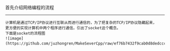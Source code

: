 首先介绍网络编程的流程
____
    计算机是通过TCP/IP协议进行互联从而进行通信的，为了把复杂的TCP/IP协议隐藏起来，
    更方便的实现计算机中两个程序进行通信，引出了socket这个概念。
    下面是socket的流程图
    ![image](https://github.com/juzhongren/MakeSeverCpp/raw/ef76b7432f9cab0d8dedcccb85e01aa47e3bc2a1/image/client_server.png)

